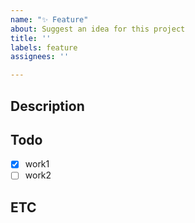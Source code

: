 ```yaml
---
name: "✨ Feature"
about: Suggest an idea for this project
title: ''
labels: feature
assignees: ''

---
```


## Description

## Todo
- [x] work1 
- [ ] work2

## ETC
